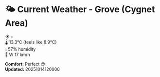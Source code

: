 # 🌤️ Current Weather - Grove (Cygnet Area)

☀️ **-**  
🌡️ 13.3°C (feels like 8.9°C)  
💧 57% humidity  
💨 W 17 km/h  

**Comfort:** Perfect 😌  
**Updated:** 20251014120000
